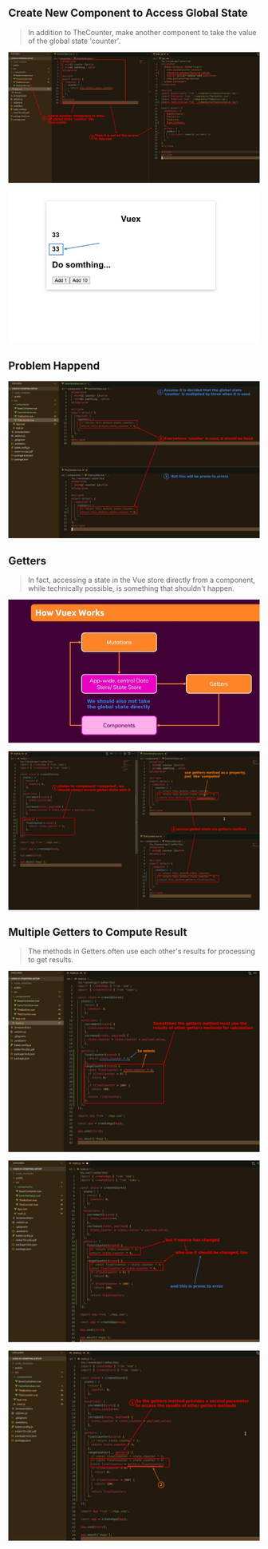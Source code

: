 ## **Create New Component to Access Global State**

> In addition to TheCounter, make another component to take the value of the global state 'counter'.

![Alt prepare new comp](pic/06.jpg)

![Alt result](pic/07.jpg)

## **Problem Happend**

![Alt decide new present way](pic/08.jpg)

## **Getters**

> In fact, accessing a state in the Vue store directly from a component, while technically possible, is something that shouldn't happen.

![Alt concept of getters](pic/09.jpg)

![Alt create getters method and use it](pic/10.jpg)

## **Multiple Getters to Compute Result**

> The methods in Getters often use each other's results for processing to get results.

![Alt getters use getters result](pic/11.jpg)

![Alt getters second arg](pic/12.jpg)

![Alt undefined](pic/13.jpg)
